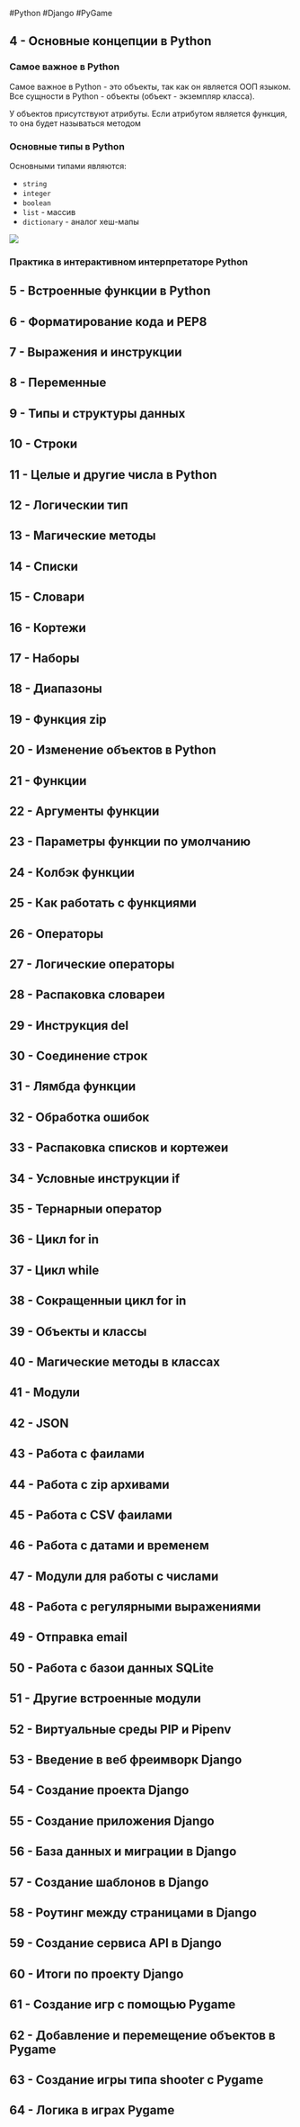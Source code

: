 #Python #Django #PyGame

## 4 - Основные концепции в Python

### Самое важное в Python

Самое важное в Python - это объекты, так как он является ООП языком. Все сущности в Python - объекты (объект - экземпляр класса).

У объектов присутствуют атрибуты. Если атрибутом является функция, то она будет называться методом

### Основные типы в Python

Основными типами являются:
- `string`
- `integer`
- `boolean`
- `list` - массив
- `dictionary` - аналог хеш-мапы

![](_png/Pasted%20image%2020230808184540.png)

### Практика в интерактивном интерпретаторе Python




## 5 - Встроенные функции в Python






## 6 - Форматирование кода и PEP8






## 7 - Выражения и инструкции






## 8 - Переменные






## 9 - Типы и структуры данных






## 10 - Строки






## 11 - Целые и другие числа в Python






## 12 - Логическии тип






## 13 - Магические методы






## 14 - Списки






## 15 - Словари






## 16 - Кортежи






## 17 - Наборы






## 18 - Диапазоны






## 19 - Функция zip






## 20 - Изменение объектов в Python






## 21 - Функции






## 22 - Аргументы функции






## 23 - Параметры функции по умолчанию






## 24 - Колбэк функции






## 25 - Как работать с функциями






## 26 - Операторы






## 27 - Логические операторы






## 28 - Распаковка словареи






## 29 - Инструкция del






## 30 - Соединение строк






## 31 - Лямбда функции






## 32 - Обработка ошибок






## 33 - Распаковка списков и кортежеи






## 34 - Условные инструкции if






## 35 - Тернарныи оператор






## 36 - Цикл for in






## 37 - Цикл while






## 38 - Сокращенныи цикл for in






## 39 - Объекты и классы






## 40 - Магические методы в классах






## 41 - Модули






## 42 - JSON






## 43 - Работа с фаилами






## 44 - Работа с zip архивами






## 45 - Работа с CSV фаилами






## 46 - Работа с датами и временем






## 47 - Модули для работы с числами






## 48 - Работа с регулярными выражениями






## 49 - Отправка email






## 50 - Работа с базои данных SQLite






## 51 - Другие встроенные модули






## 52 - Виртуальные среды PIP и Pipenv






## 53 - Введение в веб фреимворк Django






## 54 - Создание проекта Django






## 55 - Создание приложения Django






## 56 - База данных и миграции в Django






## 57 - Создание шаблонов в Django






## 58 - Роутинг между страницами в Django






## 59 - Создание сервиса API в Django






## 60 - Итоги по проекту Django






## 61 - Создание игр с помощью Pygame






## 62 - Добавление и перемещение объектов в Pygame






## 63 - Создание игры типа shooter с Pygame






## 64 - Логика в играх Pygame




